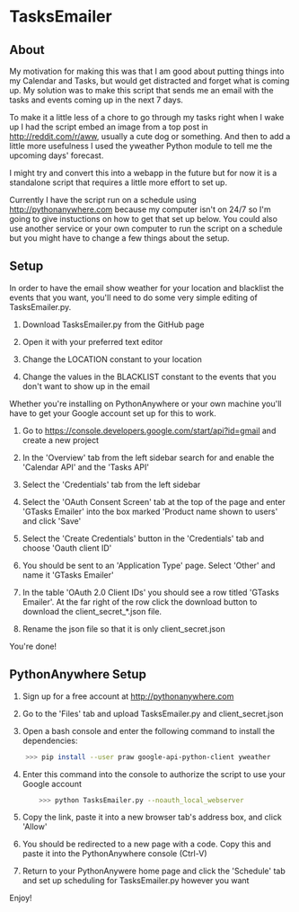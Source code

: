 TasksEmailer
=============
About
-----

My motivation for making this was that I am good about putting things into my Calendar and Tasks, but would get distracted and forget what is coming up. My solution was to make this script that sends me an email with the tasks and events coming up in the next 7 days. 

To make it a little less of a chore to go through my tasks right when I wake up I had the script embed an image from a top post in http://reddit.com/r/aww, usually a cute dog or something. And then to add a little more usefulness I used the yweather Python module to tell me the upcoming days' forecast.

I might try and convert this into a webapp in the future but for now it is a standalone script that requires a little more effort to set up.

Currently I have the script run on a schedule using http://pythonanywhere.com because my computer isn't on 24/7 so I'm going to give instuctions on how to get that set up below. You could also use another service or your own computer to run the script on a schedule but you might have to change a few things about the setup.

Setup
--------
In order to have the email show weather for your location and blacklist the events that you want, you'll need to do some very simple editing of TasksEmailer.py.

1. Download TasksEmailer.py from the GitHub page

2. Open it with your preferred text editor

3. Change the LOCATION constant to your location

4. Change the values in the BLACKLIST constant to the events that you don't want to show up in the email


Whether you're installing on PythonAnywhere or your own machine you'll have to get your Google account set up for this to work.

1. Go to https://console.developers.google.com/start/api?id=gmail and create a new project

2. In the 'Overview' tab from the left sidebar search for and enable the 'Calendar API' and the 'Tasks API'

3. Select the 'Credentials' tab from the left sidebar

4. Select the 'OAuth Consent Screen' tab at the top of the page and enter 'GTasks Emailer' into the box marked 'Product name shown to users' and click 'Save'

3. Select the 'Create Credentials' button in the 'Credentials' tab and choose 'Oauth client ID'

4. You should be sent to an 'Application Type' page. Select 'Other' and name it 'GTasks Emailer'

5. In the table 'OAuth 2.0 Client IDs' you should see a row titled 'GTasks Emailer'. At the far right of the row click the download button to download the client_secret_*.json file.

6. Rename the json file so that it is only client_secret.json

You're done!

PythonAnywhere Setup
--------------------
1. Sign up for a free account at http://pythonanywhere.com

2. Go to the 'Files' tab and upload TasksEmailer.py and client_secret.json

3. Open a bash console and enter the following command to install the dependencies:

  ```bash
	  >>> pip install --user praw google-api-python-client yweather
  ```

4. Enter this command into the console to authorize the script to use your Google account

	```bash
		>>> python TasksEmailer.py --noauth_local_webserver
	```

5. Copy the link, paste it into a new browser tab's address box, and click 'Allow'

6. You should be redirected to a new page with a code. Copy this and paste it into the PythonAnywhere console (Ctrl-V)

7. Return to your PythonAnywere home page and click the 'Schedule' tab and set up scheduling for TasksEmailer.py however you want

Enjoy!
	
